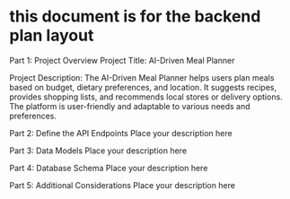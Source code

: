 # this document is for the backend plan layout

Part 1: Project Overview
Project Title: AI-Driven Meal Planner

Project Description: The AI-Driven Meal Planner helps users plan meals based on budget, dietary preferences, and location. It suggests recipes, provides shopping lists, and recommends local stores or delivery options. The platform is user-friendly and adaptable to various needs and preferences.

Part 2: Define the API Endpoints
Place your description here

Part 3: Data Models
Place your description here

Part 4: Database Schema
Place your description here

Part 5: Additional Considerations
Place your description here
